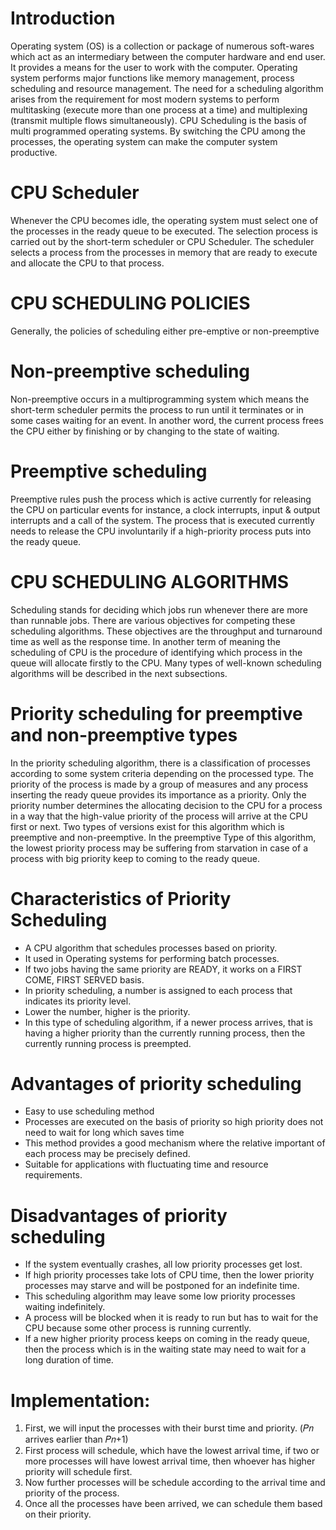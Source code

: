 # Introduction
Operating system (OS) is a collection or package of numerous soft-wares which act as an intermediary between the computer hardware and end user. It provides a means for the user to work with the computer. Operating system performs major functions like memory management, process scheduling and resource management. The need for a scheduling algorithm arises from the requirement for most modern systems to perform multitasking (execute more than one process at a time) and multiplexing (transmit multiple flows simultaneously). CPU Scheduling is the basis of multi programmed operating systems. By switching the CPU among the processes, the operating system can make the computer system productive.

# CPU Scheduler 
Whenever the CPU becomes idle, the operating system must select one of the processes in the ready queue to be executed. The selection process is carried out by the short-term scheduler or CPU Scheduler. The scheduler selects a process from the processes in memory that are ready to execute and allocate the CPU to that process.

# CPU SCHEDULING POLICIES
Generally, the policies of scheduling either pre-emptive or non-preemptive

# Non-preemptive scheduling
Non-preemptive occurs in a multiprogramming system which means the short-term scheduler permits the process to run until it terminates or in some cases waiting for an event.
In another word, the current process frees the CPU either by finishing or by changing to the state of waiting.

# Preemptive scheduling
Preemptive rules push the process which is active currently for releasing the CPU on particular events for instance, a clock interrupts, input & output interrupts and a call of the system. The process that is executed currently needs to release the CPU involuntarily if a high-priority process puts into the ready queue.

# CPU SCHEDULING ALGORITHMS
Scheduling stands for deciding which jobs run whenever there are more than runnable jobs. There are various objectives for competing these scheduling algorithms. These objectives are the throughput and turnaround time as well as the response time. In another term of meaning the scheduling of CPU is the procedure of identifying which process in the queue will allocate firstly to the CPU. Many types of well-known scheduling algorithms will be described in the next subsections.

# Priority scheduling for preemptive and non-preemptive types
In the priority scheduling algorithm, there is a classification of processes according to some system criteria depending on the processed type. The priority of the process is made by a group of measures and any process inserting the ready queue provides its importance as a priority. Only the priority number determines the allocating decision to the CPU for a process in a way that the high-value priority of the process will arrive at the CPU first or next. Two types of versions exist for this algorithm which is preemptive and non-preemptive. In the preemptive Type of this algorithm, the lowest priority process may be suffering from starvation in case of a process with big priority keep to coming to the ready queue.

# Characteristics of Priority Scheduling
* A CPU algorithm that schedules processes based on priority.
* It used in Operating systems for performing batch processes.
* If two jobs having the same priority are READY, it works on a FIRST COME, FIRST SERVED basis.
* In priority scheduling, a number is assigned to each process that indicates its priority level.
* Lower the number, higher is the priority.
* In this type of scheduling algorithm, if a newer process arrives, that is having a higher priority than the currently running process, then the currently running process is preempted.

# Advantages of priority scheduling
* Easy to use scheduling method
* Processes are executed on the basis of priority so high priority does not need to wait for long which saves time
* This method provides a good mechanism where the relative important of each process may be precisely defined.
* Suitable for applications with fluctuating time and resource requirements.

# Disadvantages of priority scheduling
* If the system eventually crashes, all low priority processes get lost.
* If high priority processes take lots of CPU time, then the lower priority processes may starve and will be postponed for an indefinite time.
* This scheduling algorithm may leave some low priority processes waiting indefinitely.
* A process will be blocked when it is ready to run but has to wait for the CPU because some other process is running currently.
* If a new higher priority process keeps on coming in the ready queue, then the process which is in the waiting state may need to wait for a long duration of time.

# Implementation:
1. First, we will input the processes with their burst time and priority. (𝑃𝑛 arrives earlier than 𝑃𝑛+1)
2. First process will schedule, which have the lowest arrival time, if two or more processes will have lowest arrival time, then whoever has higher priority will schedule first.
3. Now further processes will be schedule according to the arrival time and priority of the process.
4. Once all the processes have been arrived, we can schedule them based on their priority.

